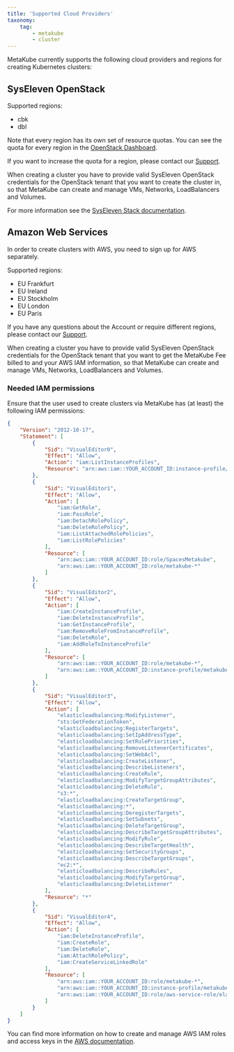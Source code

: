 ```yaml
---
title: 'Supported Cloud Providers'
taxonomy:
    tag:
        - metakube
        - cluster
---
```


MetaKube currently supports the following cloud providers and regions for creating Kubernetes clusters:

## SysEleven OpenStack

Supported regions:

* cbk
* dbl

Note that every region has its own set of resource quotas. You can see the quota for every region in the [OpenStack Dashboard](https://dashboard.cloud.syseleven.net).

If you want to increase the quota for a region, please contact our [Support](../../05.support/default.en.md).

When creating a cluster you have to provide valid SysEleven OpenStack credentials for the OpenStack tenant that you want to create the cluster in, so that MetaKube can create and manage VMs, Networks, LoadBalancers and Volumes.

For more information see the [SysEleven Stack documentation](https://docs.syseleven.de/syseleven-stack/).

## Amazon Web Services

In order to create clusters with AWS, you need to sign up for AWS separately.

Supported regions:

* EU Frankfurt
* EU Ireland
* EU Stockholm
* EU London
* EU Paris

If you have any questions about the Account or require different regions, please contact our [Support](../../05.support/default.en.md).

When creating a cluster you have to provide valid SysEleven OpenStack credentials for the OpenStack tenant that you want to get the MetaKube Fee billed to and your AWS IAM information, so that MetaKube can create and manage VMs, Networks, LoadBalancers and Volumes.

### Needed IAM permissions

Ensure that the user used to create clusters via MetaKube has (at least) the following IAM permissions:

```json
{
    "Version": "2012-10-17",
    "Statement": [
        {
            "Sid": "VisualEditor0",
            "Effect": "Allow",
            "Action": "iam:ListInstanceProfiles",
            "Resource": "arn:aws:iam::YOUR_ACCOUNT_ID:instance-profile/*"
        },
        {
            "Sid": "VisualEditor1",
            "Effect": "Allow",
            "Action": [
                "iam:GetRole",
                "iam:PassRole",
                "iam:DetachRolePolicy",
                "iam:DeleteRolePolicy",
                "iam:ListAttachedRolePolicies",
                "iam:ListRolePolicies"
            ],
            "Resource": [
                "arn:aws:iam::YOUR_ACCOUNT_ID:role/SpacesMetakube",
                "arn:aws:iam::YOUR_ACCOUNT_ID:role/metakube-*"
            ]
        },
        {
            "Sid": "VisualEditor2",
            "Effect": "Allow",
            "Action": [
                "iam:CreateInstanceProfile",
                "iam:DeleteInstanceProfile",
                "iam:GetInstanceProfile",
                "iam:RemoveRoleFromInstanceProfile",
                "iam:DeleteRole",
                "iam:AddRoleToInstanceProfile"
            ],
            "Resource": [
                "arn:aws:iam::YOUR_ACCOUNT_ID:role/metakube-*",
                "arn:aws:iam::YOUR_ACCOUNT_ID:instance-profile/metakube-*"
            ]
        },
        {
            "Sid": "VisualEditor3",
            "Effect": "Allow",
            "Action": [
                "elasticloadbalancing:ModifyListener",
                "sts:GetFederationToken",
                "elasticloadbalancing:RegisterTargets",
                "elasticloadbalancing:SetIpAddressType",
                "elasticloadbalancing:SetRulePriorities",
                "elasticloadbalancing:RemoveListenerCertificates",
                "elasticloadbalancing:SetWebAcl",
                "elasticloadbalancing:CreateListener",
                "elasticloadbalancing:DescribeListeners",
                "elasticloadbalancing:CreateRule",
                "elasticloadbalancing:ModifyTargetGroupAttributes",
                "elasticloadbalancing:DeleteRule",
                "s3:*",
                "elasticloadbalancing:CreateTargetGroup",
                "elasticloadbalancing:*",
                "elasticloadbalancing:DeregisterTargets",
                "elasticloadbalancing:SetSubnets",
                "elasticloadbalancing:DeleteTargetGroup",
                "elasticloadbalancing:DescribeTargetGroupAttributes",
                "elasticloadbalancing:ModifyRule",
                "elasticloadbalancing:DescribeTargetHealth",
                "elasticloadbalancing:SetSecurityGroups",
                "elasticloadbalancing:DescribeTargetGroups",
                "ec2:*",
                "elasticloadbalancing:DescribeRules",
                "elasticloadbalancing:ModifyTargetGroup",
                "elasticloadbalancing:DeleteListener"
            ],
            "Resource": "*"
        },
        {
            "Sid": "VisualEditor4",
            "Effect": "Allow",
            "Action": [
                "iam:DeleteInstanceProfile",
                "iam:CreateRole",
                "iam:DeleteRole",
                "iam:AttachRolePolicy",
                "iam:CreateServiceLinkedRole"
            ],
            "Resource": [
                "arn:aws:iam::YOUR_ACCOUNT_ID:role/metakube-*",
                "arn:aws:iam::YOUR_ACCOUNT_ID:instance-profile/metakube-*",
                "arn:aws:iam::YOUR_ACCOUNT_ID:role/aws-service-role/elasticloadbalancing.amazonaws.com/*"
            ]
        }
    ]
}
```

You can find more information on how to create and manage AWS IAM roles and access keys in the [AWS documentation](https://docs.aws.amazon.com/general/latest/gr/managing-aws-access-keys.html).
